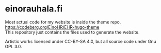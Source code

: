 # einorauhala.fi
Most actual code for my website is inside the theme repo. https://codeberg.org/EinoHR/EHR-hugo-theme   
This repository just contains the files used to generate the website.

Artistic works licensed under CC-BY-SA 4.0, but all source code under Gnu GPL 3.0.